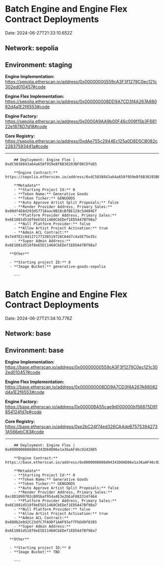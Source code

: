 
  # Batch Engine and Engine Flex Contract Deployments
  
  Date: 2024-06-27T21:33:10.652Z
  
  ## **Network:** sepolia
  
  ## **Environment:** staging
  
  **Engine Implementation:** https://sepolia.etherscan.io/address/0x00000000559cA3F3f1279C0ec121c302ed010457#code
  
  **Engine Flex Implementation:** https://sepolia.etherscan.io/address/0x000000008DD9A7CD3f4A267A88082d4a1E2f6553#code
  
  **Engine Factory:** https://sepolia.etherscan.io/address/0x0000A9AA9b00F46c009f15b3F68122e1878D7d18#code
  
  **Core Registry:** https://sepolia.etherscan.io/address/0xdAe755c2944Ec125a0D8D5CB082c22837593441a#code
  
  ---

  
        ## Deployment: Engine Flex | 0xdC5838843a64a658f959eBf6B30203BF06CDfeD5
  
        **Engine Contract:** https://sepolia.etherscan.io/address/0xdC5838843a64a658f959eBf6B30203BF06CDfeD5#code
        
        **Metadata**
        - **Starting Project Id:** 0
        - **Token Name:** Generative Goods
        - **Token Ticker:** GENGOODS
        - **Auto Approve Artist Split Proposals:** false
        - **Render Provider Address, Primary Sales:** 0x00df4E8d293d57718aac0B18cBfBE128c5d484Ef
        - **Platform Provider Address, Primary Sales:** 0x6E1081d518f8eE5D11460CbEDef1ED5A47Bf98a7
        - **Null Platform Provider:** false
        - **Allow Artist Project Activation:** true
        - **Admin ACL Contract:** 0x7e97E2c0d127177338519726C64d7c4a5E75e35c
        - **Super Admin Address:** 0x6E1081d518f8eE5D11460CbEDef1ED5A47Bf98a7        

      **Other**

      - **Starting project ID:** 0
      - **Image Bucket:** generative-goods-sepolia
        
        ---
      
        
  # Batch Engine and Engine Flex Contract Deployments
  
  Date: 2024-06-27T21:34:10.776Z
  
  ## **Network:** base
  
  ## **Environment:** base
  
  **Engine Implementation:** https://base.etherscan.io/address/0x00000000559cA3F3f1279C0ec121c302ed010457#code
  
  **Engine Flex Implementation:** https://base.etherscan.io/address/0x000000008DD9A7CD3f4A267A88082d4a1E2f6553#code
  
  **Engine Factory:** https://base.etherscan.io/address/0x00000BA55cae9d000000b156875D91854124fd7e#code
  
  **Core Registry:** https://base.etherscan.io/address/0xe2bC24f74ed326CA4deB75753942731A566ebC83#code
  
  ---

  
        ## Deployment: Engine Flex | 0x0000000080d04343D60D06e1a36aAF46c9242805
  
        **Engine Contract:** https://base.etherscan.io/address/0x0000000080d04343D60D06e1a36aAF46c9242805#code
        
        **Metadata**
        - **Starting Project Id:** 0
        - **Token Name:** Generative Goods
        - **Token Ticker:** GENGOODS
        - **Auto Approve Artist Split Proposals:** false
        - **Render Provider Address, Primary Sales:** 0xc8D1099702cB95baf954a4E3e2bEaF883314f464
        - **Platform Provider Address, Primary Sales:** 0x6E1081d518f8eE5D11460CbEDef1ED5A47Bf98a7
        - **Null Platform Provider:** false
        - **Allow Artist Project Activation:** true
        - **Admin ACL Contract:** 0x080b2e0d2C23dfC7FA9Df1AAF93affFbDd0f8385
        - **Super Admin Address:** 0x6E1081d518f8eE5D11460CbEDef1ED5A47Bf98a7        

      **Other**

      - **Starting project ID:** 0
      - **Image Bucket:** TBD
        
        ---
      
        